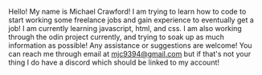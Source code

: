 Hello! My name is Michael Crawford!
I am trying to learn how to code to start working some freelance jobs and gain experience to eventually get a job!
I am currently learning javascript, html, and css.
I am also working through the odin project currently, and trying to soak up as much information as possible!
Any assistance or suggestions are welcome!
You can reach me through email at mjc9394@gmail.com but if that's not your thing I do have a discord which should be linked to my account!
